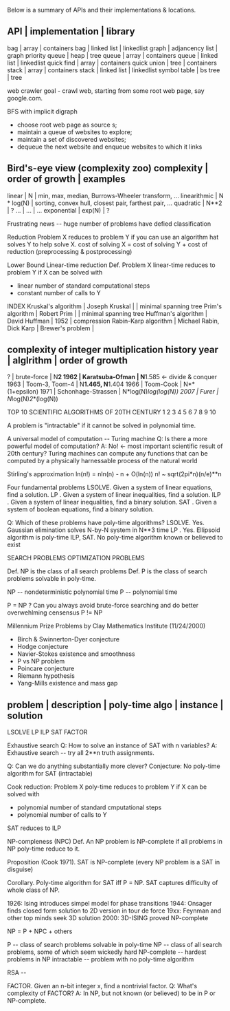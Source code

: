 Below is a summary of APIs and their implementations & locations. 

API            | implementation  | library
---------------------------------------------
bag            | array           | containers
bag            | linked list     | linkedlist
graph          | adjancency list | graph
priority queue | heap            | tree
queue          | array           | containers
queue          | linked list     | linkedlist
quick find     | array           | containers
quick union    | tree            | containers
stack          | array           | containers
stack          | linked list     | linkedlist
symbol table   | bs tree         | tree

web crawler
goal - crawl web, starting from some root web page, say google.com. 

BFS with implicit digraph
* choose root web page as source s;
* maintain a queue of websites to explore;
* maintain a set of discovered websites;
* dequeue the next website and enqueue websites to which it links


Bird's-eye view (complexity zoo)
complexity | order of growth | examples
-------------------------------------------------------------------------------------
linear     | N               | min, max, median, Burrows-Wheeler transform, ...
linearithmic | N * log(N)    | sorting, convex hull, closest pair, farthest pair, ...
quadratic  | N**2            | ?
...        | ...             | ...
exponential | exp(N)         | ?

Frustrating news -- huge number of problems have defied classification

Reduction
Problem X reduces to problem Y if you can use an algorithm hat solves Y to help solve X. 
cost of solving X = cost of solving Y + cost of reduction (preprocessing & postprocessing)

Lower Bound
Linear-time reduction
Def. Problem X linear-time reduces to problem Y if X can be solved with
* linear number of standard computational steps
* constant number of calls to Y

INDEX 
Kruskal's algorithm | Joseph Kruskal | | minimal spanning tree
   Prim's algorithm | Robert Prim    | | minimal spanning tree
Huffman's algorithm | David Huffman  | 1952 | compression
Rabin-Karp algorithm | Michael Rabin, Dick Karp | 
Brewer's problem | 


complexity of integer multiplication history
year | alglrithm          | order of growth
------------------------------------------------
?    | brute-force        | N**2
1962 | Karatsuba-Ofman    | N**1.585 <- divide & conquer
1963 | Toom-3, Toom-4     | N**1.465, N**1.404
1966 | Toom-Cook          | N**(1+epsilon)
1971 | Schonhage-Strassen | N*log(N)*log(log(N))
2007 | Furer              | N*log(N)*2**(log(N))

TOP 10 SCIENTIFIC ALGORITHMS OF 20TH CENTURY
1
2
3
4
5
6
7
8
9
10

A problem is "intractable" if it cannot be solved in polynomial time.

A universal model of computation -- Turing machine
Q: Is there a more powerful model of computation?
A: No! <- most important scientific result of 20th century? 
Turing machines can compute any functions that can be computed by a physically harnessable process of the natural world

Stirling's approximation
ln(n!) = nln(n) - n + O(ln(n))
n! ~ sqrt(2pi*n)(n/e)**n

Four fundamental problems
LSOLVE. Given a system of linear equations, find a solution.
LP    . Given a system of linear inequalities, find a solution.
ILP   . Given a system of linear inequalities, find a binary solution. 
SAT   . Given a system of boolean equations, find a binary solution. 

Q: Which of these problems have poly-time algorithms?
LSOLVE. Yes. Gaussian elimination solves N-by-N system in N**3 time
LP    . Yes. Ellipsoid algorithm is poly-time 
ILP, SAT. No poly-time algorithm known or believed to exist

SEARCH PROBLEMS
OPTIMIZATION PROBLEMS

Def. NP is the class of all search problems 
Def. P is the class of search problems solvable in poly-time. 

NP -- nondeterministic polynomial time
 P --                  polynomial time

P = NP ? Can you always avoid brute-force searching and do better
overwehlming censensus P != NP

Millennium Prize Problems by Clay Mathematics Institute (11/24/2000)
- Birch & Swinnerton-Dyer conjecture
- Hodge conjecture
- Navier-Stokes existence and smoothness
- P vs NP problem
- Poincare conjecture
- Riemann hypothesis
- Yang-Mills existence and mass gap

problem | description | poly-time algo | instance | solution
------------------------------------------------------------
LSOLVE
LP
ILP
SAT
FACTOR 

Exhaustive search
Q: How to solve an instance of SAT with n variables?
A: Exhaustive search -- try all 2**n truth assignments.

Q: Can we do anything substantially more clever?
Conjecture: No poly-time algorithm for SAT (intractable)

Cook reduction: Problem X poly-time reduces to problem Y if X can be solved with
- polynomial number of standard cmputational steps
- polynomial number of calls to Y

SAT reduces to ILP 

NP-compleness (NPC)
Def. An NP problem is NP-complete if all problems in NP poly-time reduce to it. 

Proposition (Cook 1971). SAT is NP-complete (every NP problem is a SAT in disguise)

Corollary. Poly-time algorithm for SAT iff P = NP.
SAT captures difficulty of whole class of NP. 

1926: Ising introduces simpel model for phase transitions
1944: Onsager finds closed form solution to 2D version in tour de force
19xx: Feynman and other top minds seek 3D solution
2000: 3D-ISING proved NP-complete

NP = P + NPC + others

 P -- class of search problems solvable in poly-time
NP -- class of all search problems, some of which seem wickedly hard
NP-complete -- hardest problems in NP
intractable -- problem with no poly-time algorithm 

RSA -- 

FACTOR. Given an n-bit integer x, find a nontrivial factor.
Q: What's complexity of FACTOR?
A: In NP, but not known (or believed) to be in P or NP-complete. 

